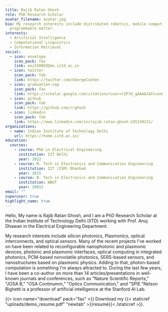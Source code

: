 ```yaml
---
title: Rajib Ratan Ghosh
role: PhD Research Scholar
avatar_filename: avatar.jpg
bio: My research interests include distributed robotics, mobile computing and
  programmable matter.
interests:
  - Artificial Intelligence
  - Computational Linguistics
  - Information Retrieval
social:
  - icon: envelope
    icon_pack: fas
    link: eez158093@ee.iitd.ac.in
  - icon: twitter
    icon_pack: fab
    link: https://twitter.com/GeorgeCushen
  - icon: graduation-cap
    icon_pack: fas
    link: https://scholar.google.com/citations?user=tZF7G_gAAAAJ&hl=en&oi=ao
  - icon: github
    icon_pack: fab
    link: https://github.com/rrghosh
  - icon: linkedin
    icon_pack: fab
    link: https://www.linkedin.com/in/rajib-ratan-ghosh-245139131/
organizations:
  - name: Indian Institute of Technology Delhi
    url: https://home.iitd.ac.in/
education:
  courses:
    - course: PhD in Electrical Engineering
      institution: IIT Delhi
      year: 2022
    - course: M. Tech in Electronics and Communication Engineering
      institution: IIT (ISM) Dhanbad
      year: 2015
    - course: B. Tech in Electronics and Communication Engineering
      institution: WBUT
      year: 20012
email: ""
superuser: true
highlight_name: true
---
```

Hello, 
My name is Rajib Ratan Ghosh, and I am a PhD Research Scholar at the Indian Institute of Technology Delhi (IITD) working with Prof. Anuj Dhawan in the Electrical Engineering Department. 


My research interests include silicon photonics, Plasmonics, optical interconnects, and optical sensors. Many of the recent projects I've worked on have been related to reconfigurable nanophotonic and plasmonic devices, photonic and plasmonic interfaces, optical computing in integrated photonics, PCM-based nonvolatile photonics, SERS-based sensors, and nanostructures based on plasmonic physics. Adding to that, photon-based computation is something I'm always attracted to. During the last few years, I have been a co-author on more than 14 articles/presentations in well-known journals and conferences, such as "Nature Scientific Reports," "JOSA B," "OSA Continumm," "Optics Communication," and "SPIE."Nelson Bighetti is a professor of artificial intelligence at the Stanford AI Lab. 

{{< icon name="download" pack="fas" >}} Download my {{< staticref "uploads/demo_resume.pdf" "newtab" >}}resumé{{< /staticref >}}.